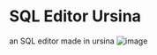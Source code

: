 # SQL Editor Ursina
an SQL editor made in ursina
![image](https://github.com/user-attachments/assets/4e6fcec9-dd6f-4c81-a987-2083ca98a872)
